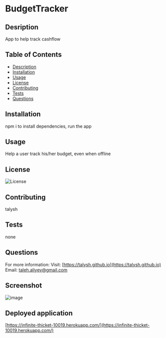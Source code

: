 # BudgetTracker
    
  ## Desription
          
  App to help track cashflow
  
  ## Table of Contents
  
  * [Description](#description)
  * [Installation](#installation)
  * [Usage](#usage)
  * [License](#license)
  * [Contributing](#contributing)
  * [Tests](#tests)
  * [Questions](#questions)
  
  ## Installation
  npm i to install dependencies, run the app
  
  ## Usage
  Help a user track his/her budget, even when offline 
  
  ## License
  ![License](https://img.shields.io/badge/License-MIT-blue.svg "License Badge")
  
  ## Contributing
  talysh
  
  ## Tests
  none
  
  ## Questions
  
  For more information:
  Visit: [https://talysh.github.io](https://talysh.github.io)
  Email: taleh.aliyev@gmail.com

  ## Screenshot

  ![image](https://github.com/talysh/budgettracker/tree/main/public/assets/img/samplescreen.png)

  ## Deployed application
  
  [https://infinite-thicket-10019.herokuapp.com/](https://infinite-thicket-10019.herokuapp.com/)